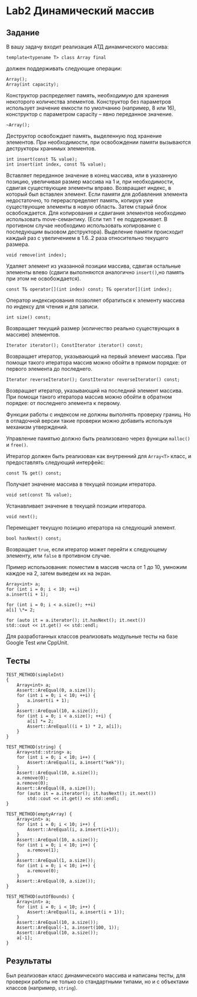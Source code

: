 # Lab2 Динамический массив
## Задание
В вашу задачу входит реализация АТД динамического массива:
```
template<typename T> class Array final
```
должен поддерживать следующие операции:
```
Array();
Array(int capacity);
```
Конструктор распределяет память, необходимую для хранения некоторого количества элементов. 
Конструктор без параметров использует значение емкости по умолчанию (например, 8 или 16), конструктор с параметром capacity – явно переданное значение.
```
~Array();
```
Деструктор освобождает память, выделенную под хранение элементов. 
При необходимости, при освобождении памяти вызываются деструкторы хранимых элементов.
```
int insert(const T& value);
int insert(int index, const T& value);
```
Вставляет переданное значение в конец массива, или в указанную позицию, увеличивая размер массива на 1 и, при необходимости, сдвигая существующие элементы вправо. 
Возвращает индекс, в который был вставлен элемент. Если памяти для добавления элемента недостаточно, то перераспределяет память, копируя уже существующие элементы в новую область. 
Затем старый блок освобождается. Для копирования и сдвигания элементов необходимо использовать move-семантику. 
(Если тип `T` ее поддерживает. В противном случае необходимо использовать копирование с последующим вызовом деструктора). 
Выделение памяти происходит каждый раз с увеличением в 1.6..2 раза относительно текущего размера.
```
void remove(int index);
```
Удаляет элемент из указанной позиции массива, сдвигая остальные элементы влево (сдвиги выполняются аналогично `insert()`,но память при этом не освобождается).
```
const T& operator[](int index) const; T& operator[](int index);
```
Оператор индексирования позволяет обратиться к элементу массива по индексу для чтения и для записи.
```
int size() const;
```
Возвращает текущий размер (количество реально существующих в массиве) элементов.
```
Iterator iterator(); ConstIterator iterator() const;
```
Возвращает итератор, указывающий на первый элемент массива. При помощи такого итератора массив можно обойти в прямом порядке: от первого элемента до последнего.
```
Iterator reverseIterator(); ConstIterator reverseIterator() const;
```
Возвращает итератор, указывающий на последний элемент массива. При помощи такого итератора массив можно обойти в обратном порядке: от последнего элемента к первому.

Функции работы с индексом не должны выполнять проверку границ. Но в отладочной версии такие проверки можно добавить используя механизм утверждений.

Управление памятью должно быть реализовано через функции `malloc()` и `free()`.

Итератор должен быть реализован как внутренний для `Array<T>` класс, и предоставлять следующий интерфейс:
```
const T& get() const;
```
Получает значение массива в текущей позиции итератора.
```
void set(const T& value);
```
Устанавливает значение в текущей позиции итератора.
```
void next();
```
Перемещает текущую позицию итератора на следующий элемент.
```
bool hasNext() const;
```
Возвращает `true`, если итератор может перейти к следующему элементу, или `false` в противном случае.

Пример использования: поместим в массив числа от 1 до 10, умножим каждое на 2, затем выведем их на экран.
```
Array<int> a;
for (int i = 0; i < 10; ++i)
a.insert(i + 1);

for (int i = 0; i < a.size(); ++i)
a[i] \*= 2;

for (auto it = a.iterator(); it.hasNext(); it.next())
std::cout << it.get() << std::endl;
```
Для разработанных классов реализовать модульные тесты на базе Google Test или CppUnit.
## Тесты
```
TEST_METHOD(simpleInt)
{
	Array<int> a;
	Assert::AreEqual(0, a.size());
	for (int i = 0; i < 10; ++i) {
		a.insert(i + 1);
	}
	Assert::AreEqual(10, a.size());
	for (int i = 0; i < a.size(); ++i) {
		a[i] *= 2;
		Assert::AreEqual((i + 1) * 2, a[i]);
	}
}

TEST_METHOD(string) {
	Array<std::string> a;
	for (int i = 0; i < 10; i++) {
		Assert::AreEqual(i, a.insert("kek"));
	}
	Assert::AreEqual(10, a.size());
	a.remove(0);
	a.remove(0);
	Assert::AreEqual(8, a.size());    
	for (auto it = a.iterator(); it.hasNext(); it.next())
		std::cout << it.get() << std::endl;
}

TEST_METHOD(emptyArray) {
	Array<int> a;
	for (int i = 0; i < 10; i++) {
		Assert::AreEqual(i, a.insert(i+1));
	}
	Assert::AreEqual(10, a.size());
	for (int i = 0; i < 10; i++) {
		a.remove(1);
	}
	Assert::AreEqual(1, a.size());
	for (int i = 0; i < 10; i++) {
		a.remove(0);
	}
	Assert::AreEqual(0, a.size());
}
		
TEST_METHOD(outOfBounds) {
	Array<int> a;
	for (int i = 0; i < 10; i++) {
		Assert::AreEqual(i, a.insert(i + 1));
	}
	Assert::AreEqual(10, a.size());
	Assert::AreEqual(-1, a.insert(100, 1));
	Assert::AreEqual(10, a.size());
	a[-1];
}
```
## Результаты
Был реализован класс динамического массива и написаны тесты, для проверки работы не только со стандартными типами, но и с объектами классов (например, `string`).
